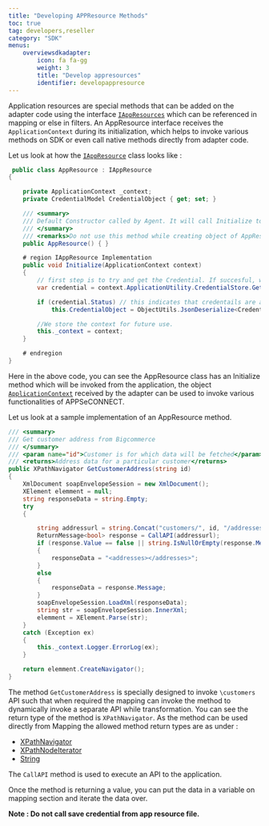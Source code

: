 ```yaml
---
title: "Developing APPResource Methods"
toc: true
tag: developers,reseller
category: "SDK"
menus:
    overviewsdkadapter: 
        icon: fa fa-gg
        weight: 3
        title: "Develop appresources"
        identifier: developappresource    
---
```

Application resources are special methods that can be added on the adapter code using the interface [`IAppResources`](http://isdn.appseconnect.com/html/10297E4C.htm) which can 
be referenced in mapping or else in filters. An AppResource interface receives the `ApplicationContext` during its 
initialization, which helps to invoke various methods on SDK or even call native methods directly from 
adapter code. 

Let us look at how the [`IAppResource`](http://isdn.appseconnect.com/html/3C4C3144.htm) class looks like : 

```csharp
 public class AppResource : IAppResource
{

    private ApplicationContext _context;
    private CredentialModel CredentialObject { get; set; }

    /// <summary>
    /// Default Constructor called by Agent. It will call Initialize to pass Application context
    /// </summary>
    /// <remarks>Do not use this method while creating object of AppResource inside the adapter, as you will find ApplicationContext to null</remarks>
    public AppResource() { }

    # region IAppResource Implementation
    public void Initialize(ApplicationContext context)
    {
        // first step is to try and get the Credential. If succesful, we store it in object cache, so that every function does not need to get it.
        var credential = context.ApplicationUtility.CredentialStore.GetConnectionDetails();

        if (credential.Status) // this indicates that credentails are already saved in configuration, and we can get its value
            this.CredentialObject = ObjectUtils.JsonDeserialize<CredentialModel>(credential.Value);

        //We store the context for future use.
        this._context = context;
    }

    # endregion
}
```

Here in the above code, you can see the AppResource class has an Initialize method which will be invoked from the application, 
the object [`ApplicationContext`](http://isdn.appseconnect.com/html/10297E4C.htm) received by the adapter can be used to invoke various functionalities of APPSeCONNECT. 

Let us look at a sample implementation of an AppResource method. 

```csharp
/// <summary>
/// Get customer address from Bigcommerce
/// </summary>
/// <param name="id">Customer is for which data will be fetched</param>
/// <returns>Address data for a particular customer</returns>
public XPathNavigator GetCustomerAddress(string id)
{
    XmlDocument soapEnvelopeSession = new XmlDocument();
    XElement elemment = null;
    string responseData = string.Empty;
    try
    {

        string addressurl = string.Concat("customers/", id, "/addresses.xml");
        ReturnMessage<bool> response = CallAPI(addressurl);
        if (response.Value == false || string.IsNullOrEmpty(response.Message))
        {
            responseData = "<addresses></addresses>";
        }
        else
        {
            responseData = response.Message;
        }
        soapEnvelopeSession.LoadXml(responseData);
        string str = soapEnvelopeSession.InnerXml;
        elemment = XElement.Parse(str);
    }
    catch (Exception ex)
    {
        this._context.Logger.ErrorLog(ex);
    }

    return elemment.CreateNavigator();
}
```

The method `GetCustomerAddress` is specially designed to invoke `\customers` API such that when required the 
mapping can invoke the method to dynamically invoke a separate API while transformation. You can see the 
return type of the method is `XPathNavigator`. As the method can be used directly from Mapping the allowed method 
return types are as under : 

- [XPathNavigator](https://docs.microsoft.com/en-us/dotnet/api/system.xml.xpath.xpathnavigator?view=netframework-4.7.2)
- [XPathNodeIterator](https://docs.microsoft.com/en-us/dotnet/api/system.xml.xpath.xpathnodeiterator?view=netframework-4.7.2)
- [String](https://docs.microsoft.com/en-us/dotnet/api/system.string)

The `CallAPI` method is used to execute an API to the application.

Once the method is returning a value, you can put the data in a variable on mapping section and iterate the data over. 

**Note : Do not call save credential from app resource file.**